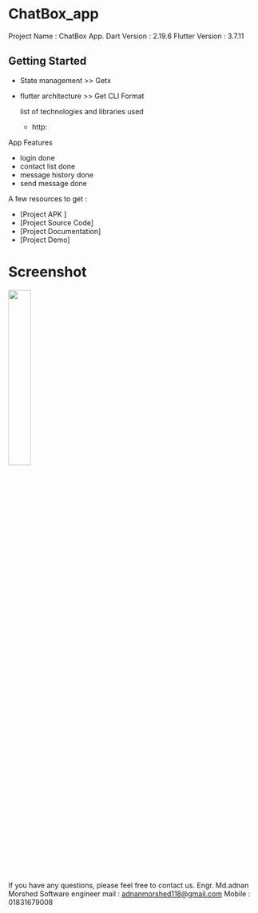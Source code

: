 # ChatBox_app

Project Name : ChatBox App.
Dart Version : 2.19.6
Flutter Version : 3.7.11


## Getting Started

- State management >>  Getx
- flutter architecture >> Get CLI Format

  list of technologies and libraries used
    - http:


App Features 
   - login done 
   - contact list done  
   - message history done 
   - send message done  

A few resources to get :

- [Project APK ]
- [Project Source Code]
- [Project Documentation]
- [Project Demo]



# Screenshot
<img src="assets/logo.PNG" width="30%">



If you have any questions, please feel free to contact us.
Engr. Md.adnan Morshed
Software engineer
mail : adnanmorshed118@gmail.com
Mobile : 01831679008

